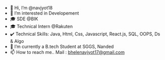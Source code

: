 - 👋 Hi, I’m @navjyot18
- 👀 I’m interested in Developement
- 🎓 SDE @BIK
- 🎓 Technical Intern @Rakuten
- ✔️ Technical Skills: Java, Html, Css, Javascript, React.js, SQL, OOPS, Ds & Algo
- 🌱 I’m currently a B.tech Student at SGGS, Nanded
- 📫 How to reach me.. Mail : bhelenavjyot17@gmail.com

<!---
navjyot18/navjyot18 is a ✨ special ✨ repository because its `README.md` (this file) appears on your GitHub profile.
You can click the Preview link to take a look at your changes.
--->
